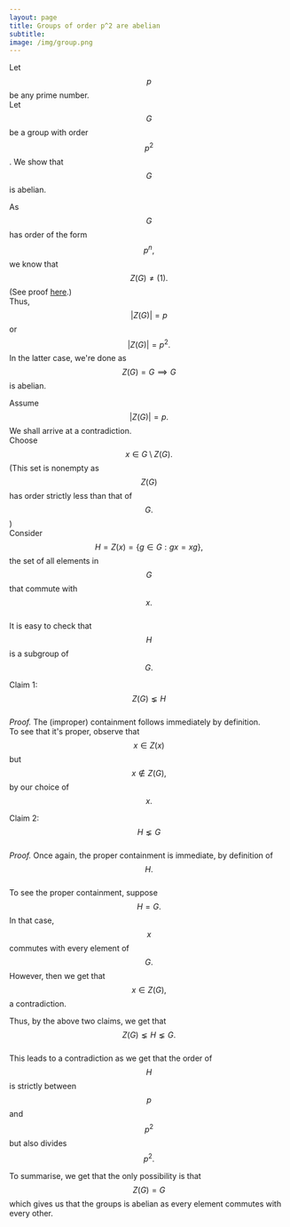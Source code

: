 ```yaml
---
layout: page
title: Groups of order p^2 are abelian
subtitle: 
image: /img/group.png
---
```

Let $$p$$ be any prime number.  
Let $$G$$ be a group with order $$p^2$$. We show that $$G$$ is abelian.  

As $$G$$ has order of the form $$p^n,$$ we know that $$Z(G) \neq (1).$$ (See proof [here](/alg/groups/p-group-nontrivial-center).)  
Thus, $$|Z(G)| = p$$ or $$|Z(G)| = p^2.$$ In the latter case, we're done as $$Z(G) = G \implies G$$ is abelian.  

Assume $$|Z(G)| = p.$$ We shall arrive at a contradiction.  
Choose $$x \in G\setminus Z(G).$$ (This set is nonempty as $$Z(G)$$ has order strictly less than that of $$G.$$)  
Consider $$H = Z(x) = \{g \in G : gx = xg\},$$ the set of all elements in $$G$$ that commute with $$x.$$  
It is easy to check that $$H$$ is a subgroup of $$G.$$

Claim 1: $$Z(G) \lneq H$$  
_Proof._ The (improper) containment follows immediately by definition.  
To see that it's proper, observe that $$x \in Z(x)$$ but $$x \notin Z(G),$$ by our choice of $$x.$$

Claim 2: $$H \lneq G$$  
_Proof._ Once again, the proper containment is immediate, by definition of $$H.$$  
To see the proper containment, suppose $$H = G.$$ In that case, $$x$$ commutes with every element of $$G.$$ However, then we get that $$x \in Z(G),$$ a contradiction.

Thus, by the above two claims, we get that $$Z(G) \lneq H \lneq G.$$  
This leads to a contradiction as we get that the order of $$H$$ is strictly between $$p$$ and $$p^2$$ but also divides $$p^2.$$  

To summarise, we get that the only possibility is that $$Z(G) = G$$ which gives us that the groups is abelian as every element commutes with every other.